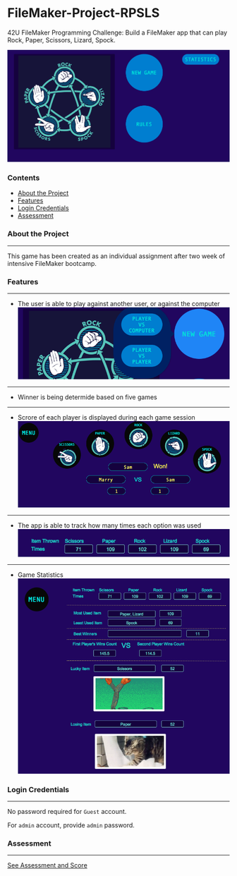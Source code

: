 # FileMaker-Project-RPSLS

 42U FileMaker Programming Challenge: Build a FileMaker app that can play Rock, Paper, Scissors, Lizard, Spock.
 
 ![GameMenu](/img/GameMenu.png)

### Contents
* [About the Project](#About-the-Project)
* [Features](#Features)
* [Login Credentials](#Login-Credentials)
* [Assessment](#Assessment)


### About the Project
-------------------------
This game has been created as an individual assignment after two week of intensive FileMaker bootcamp.

### Features
-----------------
* The user is able to play against another user, or against the computer
![Games](/img/Against.png)
-----------------------------------------------------------------------------
* Winner is being determide based on five games
-----------------------------------------------------------------------------
* Scrore of each player is displayed during each game session
![Scores](/img/Scores.png)
------------------------------------------------------------------------------
* The app is able to track how many times each option was used
![OptionUsed](/img/OptionUsed.png)
---------------------------------------------------------------------------------
* Game Statistics 
![GameStat](/img/GameStat.png)

### Login Credentials
---------------------------------------------
No password required for `Guest` account.

For `admin` account, provide `admin` password. 

### Assessment
--------------------------------------
[See Assessment and Score][1]

[1]: https://github.com/olgOk/FileMaker-Project-RPSLS/blob/master/Volha%20Okrut_Indivicual%20Project%20Assessment.pdf
